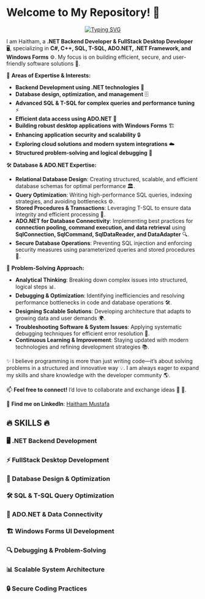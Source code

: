 # Welcome to My Repository! 👋


<p align="center">
<a href="https://git.io/typing-svg"><img src="https://readme-typing-svg.demolab.com?font=Fira+Code&pause=1000&color=EEC7E1&center=true&vCenter=true&random=false&width=435&lines=A+Back+End+developer+from+Egypt.;A+Software+Engineer+!;Always+learn+new+things+!" alt="Typing SVG" /></a>
</p>

I am Haitham, a **.NET Backend Developer & FullStack Desktop Developer** 🖥️, specializing in **C#, C++, SQL, T-SQL, ADO.NET, .NET Framework, and Windows Forms** ⚙️. My focus is on building efficient, secure, and user-friendly software solutions 🚀.

📌 **Areas of Expertise & Interests:**
- **Backend Development using .NET technologies** 🔗
- **Database design, optimization, and management** 🗄️
- **Advanced SQL & T-SQL for complex queries and performance tuning** ⚡
- **Efficient data access using ADO.NET** 🔄
- **Building robust desktop applications with Windows Forms** 🏗️
- **Enhancing application security and scalability** 🔒
- **Exploring cloud solutions and modern system integrations** ☁️
- **Structured problem-solving and logical debugging** 🧠

🛠️ **Database & ADO.NET Expertise:**
- **Relational Database Design**: Creating structured, scalable, and efficient database schemas for optimal performance 🏛️.
- **Query Optimization**: Writing high-performance SQL queries, indexing strategies, and avoiding bottlenecks ⚙️.
- **Stored Procedures & Transactions**: Leveraging T-SQL to ensure data integrity and efficient processing 🔄.
- **ADO.NET for Database Connectivity**: Implementing best practices for **connection pooling, command execution, and data retrieval** using **SqlConnection, SqlCommand, SqlDataReader, and DataAdapter** 🔍.
- **Secure Database Operations**: Preventing SQL injection and enforcing security measures using parameterized queries and stored procedures 🔐.

🧠 **Problem-Solving Approach:**
- **Analytical Thinking**: Breaking down complex issues into structured, logical steps 📊.
- **Debugging & Optimization**: Identifying inefficiencies and resolving performance bottlenecks in code and database operations 🛠️.
- **Designing Scalable Solutions**: Developing architecture that adapts to growing data and user demands 🌍.
- **Troubleshooting Software & System Issues**: Applying systematic debugging techniques for efficient error resolution 🔧.
- **Continuous Learning & Improvement**: Staying updated with modern technologies and refining development strategies 📚.

✨ I believe programming is more than just writing code—it’s about solving problems in a structured and innovative way 💡. I am always eager to expand my skills and share knowledge with the developer community 🌎.

📫 **Feel free to connect!** I’d love to collaborate and exchange ideas 🤝 🚀.

🔗 **Find me on LinkedIn**: [Haitham Mustafa](https://www.linkedin.com/in/haitham-mustafa-080515320/)  

## 🔥 SKILLS 🔥  
### 🖥️ .NET Backend Development  
### ⚡ FullStack Desktop Development  
### 🔗 Database Design & Optimization  
### 🛠️ SQL & T-SQL Query Optimization  
### 🔄 ADO.NET & Data Connectivity  
### 🏗️ Windows Forms UI Development  
### 🔍 Debugging & Problem-Solving  
### 📊 Scalable System Architecture  
### 🔒 Secure Coding Practices  
